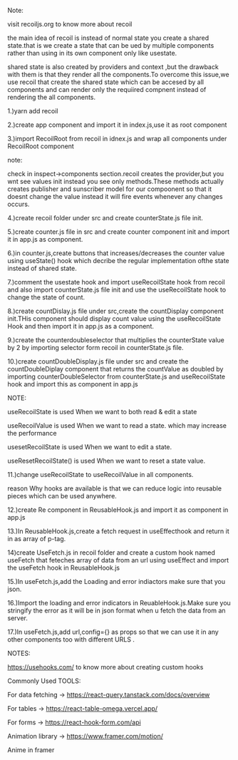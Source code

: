 Note:

visit recoiljs.org to know more about recoil

the main idea of recoil is instead of normal state you create a shared state.that is we create a state that can be ued by multiple components rather than using in its own component only like usestate.

shared state is also created by providers and context ,but the drawback with them is that they render all the components.To overcome this issue,we use recoil that create the shared state which can be accesed by all components and can render only the requiired compnent instead of rendering the all components.

1.)yarn add recoil

2.)create app component and import it in index.js,use it as root component

3.)import RecoilRoot from recoil in idnex.js and wrap all components under RecoilRoot component

note:

check in inspect->components section.recoil creates the provider,but you wnt see values init instead you see only methods.These methods actually creates publisher and sunscriber model for our compoonent so that it doesnt change the value instead it will fire events whenever any changes occurs.

4.)create recoil folder under src and create counterState.js file init.

5.)create counter.js file in src and create counter component init and import it in app.js as component.

6.)in counter.js,create buttons that increases/decreases the counter value using useState() hook which decribe the regular implementation ofthe state instead of shared state.

7.)comment the usestate hook and import useRecoilState hook from recoil and also import counterState.js file init and use the useRecoilState hook to change the state of count.

8.)create countDislay.js file under src,create the countDisplay component init.THis component should display count value using the useRecoilState Hook and then import it in app.js as a component.

9.)create the counterdoubleselector that multiplies the counterState value by 2 by importing selector form recoil in counterState.js file.

10.)create countDoubleDisplay.js file under src and create the countDoubleDiplay component that returns the countValue as doubled by importing counterDoubleSelector from counterState.js and useRecoilState hook and import this as component in app.js

NOTE:

useRecoilState is used When we want to both read & edit a state

useRecoilValue is used When we want to read a state.
which may increase the performance

usesetRecoilState is used When we want to edit a state.

useResetRecoilState() is used When we want to reset a state value.

11.)change useRecoilState to useRecoilValue in all components.

reason Why hooks are available is that we can reduce logic into reusable pieces which can be used anywhere.

12.)create Re component in ReusableHook.js and import it as component in app.js

13.)In ReusableHook.js,create a fetch request in useEffecthook and return it in as array of p-tag.

14)create UseFetch.js in recoil folder and create a custom hook named useFetch that feteches array of data from an url using useEffect and import the useFetch hook in ReusableHook.js

15.)In useFetch.js,add the Loading and error indiactors make sure that you json.

16.)Import the loading and error indicators in ReuableHook.js.Make sure you stringify the error as it will be in json format when u fetch the data from an server.

17.)In useFetch.js,add url,config={} as props so that we can use it in any other components too with different URLS .

NOTES:

https://usehooks.com/ to know more about creating custom hooks

Commonly Used TOOLS:

For data fetching -> https://react-query.tanstack.com/docs/overview

For tables -> https://react-table-omega.vercel.app/

For forms -> https://react-hook-form.com/api

Animation library -> https://www.framer.com/motion/

Anime in framer
